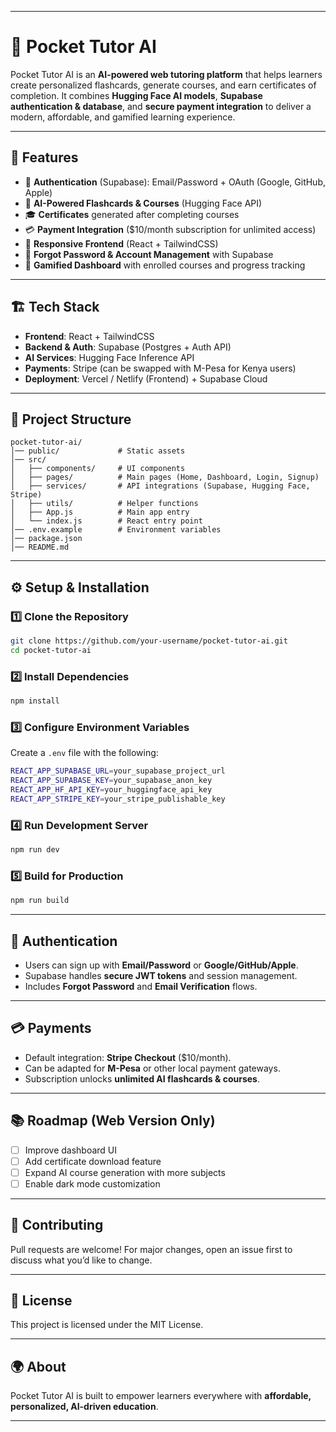 
---

# 📘 Pocket Tutor AI

Pocket Tutor AI is an **AI-powered web tutoring platform** that helps learners create personalized flashcards, generate courses, and earn certificates of completion. It combines **Hugging Face AI models**, **Supabase authentication & database**, and **secure payment integration** to deliver a modern, affordable, and gamified learning experience.

---

## 🚀 Features

* 🔑 **Authentication** (Supabase): Email/Password + OAuth (Google, GitHub, Apple)
* 🤖 **AI-Powered Flashcards & Courses** (Hugging Face API)
* 🎓 **Certificates** generated after completing courses
* 💳 **Payment Integration** (\$10/month subscription for unlimited access)
* 📱 **Responsive Frontend** (React + TailwindCSS)
* 🔄 **Forgot Password & Account Management** with Supabase
* 🎯 **Gamified Dashboard** with enrolled courses and progress tracking

---

## 🏗️ Tech Stack

* **Frontend**: React + TailwindCSS
* **Backend & Auth**: Supabase (Postgres + Auth API)
* **AI Services**: Hugging Face Inference API
* **Payments**: Stripe (can be swapped with M-Pesa for Kenya users)
* **Deployment**: Vercel / Netlify (Frontend) + Supabase Cloud

---

## 📂 Project Structure

```
pocket-tutor-ai/
│── public/             # Static assets
│── src/
│   ├── components/     # UI components
│   ├── pages/          # Main pages (Home, Dashboard, Login, Signup)
│   ├── services/       # API integrations (Supabase, Hugging Face, Stripe)
│   ├── utils/          # Helper functions
│   ├── App.js          # Main app entry
│   └── index.js        # React entry point
│── .env.example        # Environment variables
│── package.json
│── README.md
```

---

## ⚙️ Setup & Installation

### 1️⃣ Clone the Repository

```bash
git clone https://github.com/your-username/pocket-tutor-ai.git
cd pocket-tutor-ai
```

### 2️⃣ Install Dependencies

```bash
npm install
```

### 3️⃣ Configure Environment Variables

Create a `.env` file with the following:

```bash
REACT_APP_SUPABASE_URL=your_supabase_project_url
REACT_APP_SUPABASE_KEY=your_supabase_anon_key
REACT_APP_HF_API_KEY=your_huggingface_api_key
REACT_APP_STRIPE_KEY=your_stripe_publishable_key
```

### 4️⃣ Run Development Server

```bash
npm run dev
```

### 5️⃣ Build for Production

```bash
npm run build
```

---

## 🔑 Authentication

* Users can sign up with **Email/Password** or **Google/GitHub/Apple**.
* Supabase handles **secure JWT tokens** and session management.
* Includes **Forgot Password** and **Email Verification** flows.

---

## 💳 Payments

* Default integration: **Stripe Checkout** (\$10/month).
* Can be adapted for **M-Pesa** or other local payment gateways.
* Subscription unlocks **unlimited AI flashcards & courses**.

---

## 📚 Roadmap (Web Version Only)

* [ ] Improve dashboard UI
* [ ] Add certificate download feature
* [ ] Expand AI course generation with more subjects
* [ ] Enable dark mode customization

---

## 👥 Contributing

Pull requests are welcome! For major changes, open an issue first to discuss what you’d like to change.

---

## 📜 License

This project is licensed under the MIT License.

---

## 🌍 About

Pocket Tutor AI is built to empower learners everywhere with **affordable, personalized, AI-driven education**.

---
